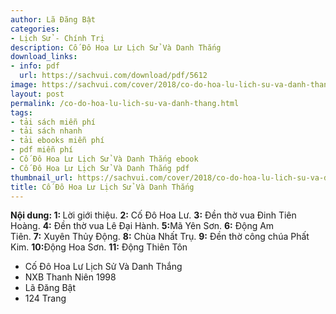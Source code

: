 ```yaml
---
author: Lã Đăng Bật
categories:
- Lịch Sử - Chính Trị
description: Cố Đô Hoa Lư Lịch Sử Và Danh Thắng
download_links:
- info: pdf
  url: https://sachvui.com/download/pdf/5612
image: https://sachvui.com/cover/2018/co-do-hoa-lu-lich-su-va-danh-thang.jpg
layout: post
permalink: /co-do-hoa-lu-lich-su-va-danh-thang.html
tags:
- tải sách miễn phí
- tải sách nhanh
- tải ebooks miễn phí
- pdf miễn phí
- Cố Đô Hoa Lư Lịch Sử Và Danh Thắng ebook
- Cố Đô Hoa Lư Lịch Sử Và Danh Thắng pdf
thumbnail_url: https://sachvui.com/cover/2018/co-do-hoa-lu-lich-su-va-danh-thang.jpg
title: Cố Đô Hoa Lư Lịch Sử Và Danh Thắng
---
```


 <div class="item-desc text-justify"> <p><strong>Nội dung: 1: </strong>Lời giới thiệu. <strong>2:</strong> Cố Đô Hoa Lư. <strong>3:</strong> Đền thờ vua Đinh Tiên Hoàng. <strong>4:</strong> Đền thờ vua Lê Đại Hành. <strong>5:</strong>Mã Yên Sơn. <strong>6:</strong> Động Am Tiên. <strong>7:</strong> Xuyên Thủy Động. <strong>8:</strong> Chùa Nhất Trụ. <strong>9:</strong> Đền thờ công chúa Phất Kim. <strong>10:</strong>Động Hoa Sơn. <strong>11:</strong> Động Thiên Tôn</p><ul><li>Cố Đô Hoa Lư Lịch Sử Và Danh Thắng</li><li>NXB Thanh Niên 1998</li><li>Lã Đăng Bật</li><li>124 Trang</li></ul> </div>